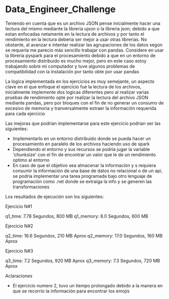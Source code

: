 # Data_Engineer_Challenge



Teniendo en cuenta que es un archivo JSON pense inicialmente hacer una lectura del mismo mediante la libreria ujson o la libreria json; debido a que estan enfocadas netamente en la lectura de archivos y por tanto el rendimiento en la lectura deberia ser mejor a usar otras librerias. No obstante, al avanzar e intentar realizar las agrupaciones de los datos según se requeria me parecio más sencillo trabajar con pandas. Considere en usar la libreria pyspark para el procesamiento debido a que en un entorno de procesamiento distribuido es mucho mejor, pero en este caso estoy trabajando sobre mi computador y tuve algunos problemas de compatibilidad con la instalación por tanto obte por usar pandas



La logica implementada en los ejercicios es muy semejante, un aspecto clave en el que enfoque el ejercicio fue la lectura de los archivos, inicialmente implemente dos logicas diferentes pero al realizar varias pruebas de rendimiento opte por realizar la lectura del archivo JSON mediante pandas, pero por bloques con el fin de no generar un consumo de excesivo de memoria y tranversalmente extraer la información requerida para cada ejercicio

Las mejoras que podrian implementarse para este ejercicio podrian ser las siguientes:

- Implementarlo en un entorno distribuido donde se pueda hacer un procesamiento en paralelo de los archivos haciendo uso de spark
- Dependiendo el entorno y sus recursos se podria jugar la variable 'chunksize' con el fin de encontrar un valor que le de un rendimiento optimo al entorno
- En caso de que el objetivo sea almacenar la información y s requiera consumir la información de una base de datos no relacional o de un api, se podria implementar una tarea programada bajo otro lenguaje de programación como .net donde se extraiga la info y se generen las transformaciones

Los resultados de ejecución son los siguientes:


Ejercicio N#1

q1_time:   7.78 Segundos,  800 MB
q1_memory: 8.0 Segundos,  600 MB

Ejercicio N#2

q2_time:   16.6 Segundos,  210 MB Aprox
q2_memory: 17.0 Segundos,  160 MB Aprox


Ejercicio N#3

q3_time:   7.2 Segundos,  920 MB Aprox
q3_memory: 7.3 Segundos,  720 MB Aprox


Aclaraciones

- El ejercicio numero 2, tuvo un tiempo prolongado debido a la manera en que se recorrio la información para encontrar los emojis


